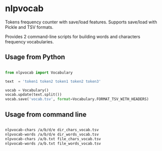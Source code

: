 # nlpvocab

Tokens frequency counter with save/load features.
Supports save/load with Pickle and TSV formats.

Provides 2 command-line scripts for building words and characters frequency vocabularies.

## Usage from Python


```python

from nlpvocab import Vocabulary

text  = 'token1 token2 token1 token2 token3'

vocab = Vocabulary()
vocab.update(text.split())
vocab.save('vocab.tsv', format=Vocabulary.FORMAT_TSV_WITH_HEADERS)
```


## Usage from command line


```bash

nlpvocab-chars /a/b/d/e dir_chars_vocab.tsv
nlpvocab-words /a/b/d/e dir_words_vocab.tsv
nlpvocab-chars /a/b.txt file_chars_vocab.tsv
nlpvocab-words /a/b.txt file_words_vocab.tsv
```
